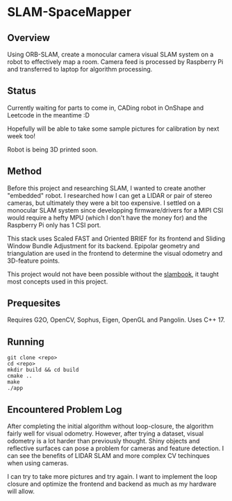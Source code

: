 # SLAM-SpaceMapper

## Overview
Using ORB-SLAM, create a monocular camera visual SLAM system on a robot to effectively map a room. Camera feed is processed by Raspberry Pi and transferred to laptop for algorithm processing.

## Status

Currently waiting for parts to come in, CADing robot in OnShape and Leetcode in the meantime :D

Hopefully will be able to take some sample pictures for calibration by next week too!

Robot is being 3D printed soon.

## Method

Before this project and researching SLAM, I wanted to create another "embedded" robot. I researched how I can get a LIDAR or pair of stereo cameras, but ultimately they were a bit too expensive. I settled on a monocular SLAM system since developping firmware/drivers for a MIPI CSI would require a hefty MPU (which I don't have the money for) and the Raspberry Pi only has 1 CSI port. 

This stack uses Scaled FAST and Oriented BRIEF for its frontend and Sliding Window Bundle Adjustment for its backend. Epipolar geometry and triangulation are used in the frontend to determine the visual odometry and 3D-feature points. 

This project would not have been possible without the [slambook](https://github.com/gaoxiang12/slambook2/tree/master), it taught most concepts used in this project. 

## Prequesites

Requires G2O, OpenCV, Sophus, Eigen, OpenGL and Pangolin. Uses C++ 17.

## Running

```shell
git clone <repo>
cd <repo>
mkdir build && cd build
cmake ..
make
./app
```

## Encountered Problem Log

After completing the initial algorithm without loop-closure, the algorithm fairly well for visual odometry. However, after trying a dataset, visual odometry is a lot harder than previously thought. Shiny objects and reflective surfaces can pose a problem for cameras and feature detection. I can see the benefits of LIDAR SLAM and more complex CV techinques when using cameras.

I can try to take more pictures and try again. I want to implement the loop closure and optimize the frontend and backend as much as my hardware will allow.
